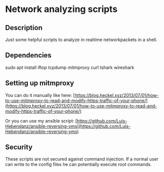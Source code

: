 # Network analyzing scripts

## Description
Just some helpful scripts to analyze in realtime networkpackets in a shell.

## Dependencies
sudo apt install iftop tcpdump mitmproxy curl tshark wireshark

## Setting up mitmproxy

You can do it manually like here:
[https://blog.heckel.xyz/2013/07/01/how-to-use-mitmproxy-to-read-and-modify-https-traffic-of-your-phone/](https://blog.heckel.xyz/2013/07/01/how-to-use-mitmproxy-to-read-and-modify-https-traffic-of-your-phone/)

Or you can use my ansible script:
[https://github.com/Luis-Hebendanz/ansible-reversing-vms](https://github.com/Luis-Hebendanz/ansible-reversing-vms)

## Security
These scripts are not secured against command injection. If a normal user can write to the config files he can potentially execute root commands.
